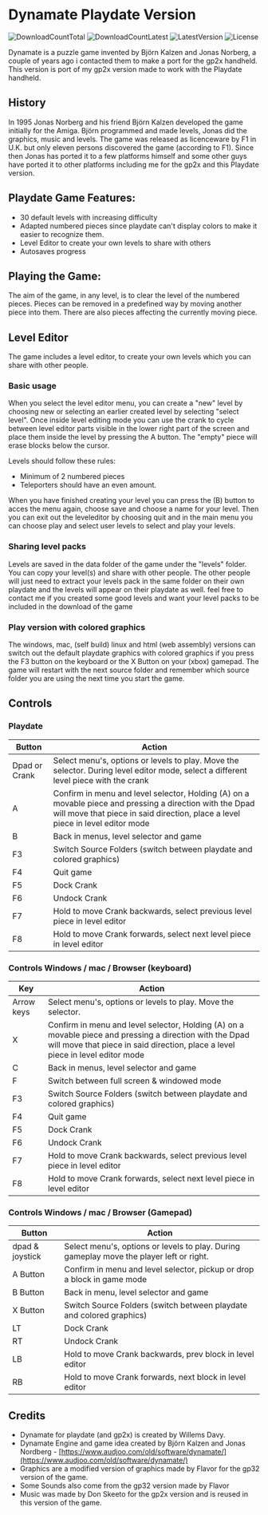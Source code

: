 # Dynamate Playdate Version
![DownloadCountTotal](https://img.shields.io/github/downloads/joyrider3774/dynamate_playdate/total?label=total%20downloads&style=plastic) ![DownloadCountLatest](https://img.shields.io/github/downloads/joyrider3774/dynamate_playdate/latest/total?style=plastic) ![LatestVersion](https://img.shields.io/github/v/tag/joyrider3774/dynamate_playdate?label=Latest%20version&style=plastic) ![License](https://img.shields.io/github/license/joyrider3774/dynamate_playdate?style=plastic)

Dynamate is a puzzle game invented by Björn Kalzen and Jonas Norberg, a couple of years ago i contacted them to make a port for the gp2x handheld.
This version is port of my gp2x version made to work with the Playdate handheld.

## History
In 1995 Jonas Norberg and his friend Björn Kalzen developed the game initially for the Amiga.
Björn programmed and made levels, Jonas did the graphics, music and levels.
The game was released as licenceware by F1 in U.K. but only eleven persons discovered the game (according to F1). 
Since then Jonas has ported it to a few platforms himself and some other guys have ported it to other platforms including me for the gp2x and this Playdate version.

## Playdate Game Features:
- 30 default levels with increasing difficulty
- Adapted numbered pieces since playdate can't display colors to make it easier to recognize them.
- Level Editor to create your own levels to share with others
- Autosaves progress

## Playing the Game:
The aim of the game, in any level, is to clear the level of the numbered pieces. 
Pieces can be removed in a predefined way by moving another piece into them.
There are also pieces affecting the currently moving piece.

## Level Editor
The game includes a level editor, to create your own levels which you can share with other people.

### Basic usage
When you select the level editor menu, you can create a "new" level by choosing new or selecting an earlier created level by selecting "select level". 
Once inside level editing mode you can use the crank to cycle between level editor parts visible in the lower right part of the screen and place them inside the level by pressing the A button. The "empty" piece will erase blocks below the cursor.

Levels should follow these rules:
- Minimum of 2 numbered pieces
- Teleporters should have an even amount.

When you have finished creating your level you can press the (B) button to acces the menu again, choose save and choose a name for your level. Then you can exit out the leveleditor by choosing quit and in the main menu you can choose play and select user levels to select and play your levels.

### Sharing level packs
Levels are saved in the data folder of the game under the "levels" folder. You can copy your level(s)  and share with other people.
The other people will just need to extract your levels pack in the same folder on their own playdate and the levels will appear on their playdate as well. 
feel free to contact me if you created some good levels and want your level packs to be included in the download of the game

### Play version with colored graphics
The windows, mac, (self build) linux and html (web assembly) versions can switch out the default playdate graphics with colored graphics if you press the F3 button on the keyboard or the X Button on your (xbox) gamepad. 
The game will restart with the next source folder and remember which source folder you are using the next time you start the game.


## Controls 

### Playdate

| Button | Action |
| ------ | ------ |
| Dpad or Crank | Select menu's, options or levels to play. Move the selector. During level editor mode, select a different level piece with the crank |
| A | Confirm in menu and level selector, Holding (A) on a movable piece and pressing a direction with the Dpad will move that piece in said direction, place a level piece in level editor mode |
| B | Back in menus, level selector and game |
| F3 | Switch Source Folders (switch between playdate and colored graphics) |
| F4 | Quit game |
| F5 | Dock Crank |
| F6 | Undock Crank |
| F7 | Hold to move Crank backwards, select previous level piece in level editor |
| F8 | Hold to move Crank forwards, select next level piece in level editor |

### Controls Windows / mac / Browser (keyboard)

| Key | Action |
| ------ | ------ |
| Arrow keys | Select menu's, options or levels to play. Move the selector. |
| X | Confirm in menu and level selector, Holding (A) on a movable piece and pressing a direction with the Dpad will move that piece in said direction, place a level piece in level editor mode |
| C | Back in menus, level selector and game |
| F | Switch between full screen & windowed mode |
| F3 | Switch Source Folders (switch between playdate and colored graphics) |
| F4 | Quit game |
| F5 | Dock Crank |
| F6 | Undock Crank |
| F7 | Hold to move Crank backwards, select previous level piece in level editor |
| F8 | Hold to move Crank forwards, select next level piece in level editor |

### Controls Windows / mac / Browser (Gamepad)

| Button | Action |
| ------ | ------ |
| dpad & joystick | Select menu's, options or levels to play. During gameplay move the player left or right. |
| A Button | Confirm in menu and level selector, pickup or drop a block in game mode |
| B Button | Back in menu, level selector and game |
| X Button | Switch Source Folders (switch between playdate and colored graphics) |
| LT | Dock Crank |
| RT | Undock Crank |
| LB | Hold to move Crank backwards, prev block in level editor |
| RB | Hold to move Crank forwards, next block in level editor |


## Credits
- Dynamate for playdate (and gp2x) is created by Willems Davy.
- Dynamate Engine and game idea created by Björn Kalzen and Jonas Nordberg - [https://www.audjoo.com/old/software/dynamate/](https://www.audjoo.com/old/software/dynamate/)
- Graphics are a modified version of graphics made by Flavor for the gp32 version of the game.
- Some Sounds also come from the gp32 version made by Flavor
- Music was made by Don Skeeto for the gp2x version and is reused in this version of the game.
